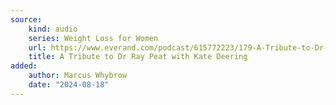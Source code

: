 ```yaml
---
source:
    kind: audio 
    series: Weight Loss for Women
    url: https://www.everand.com/podcast/615772223/179-A-Tribute-to-Dr-Ray-Peat-with-Kate-Deering
    title: A Tribute to Dr Ray Peat with Kate Deering
added:
    author: Marcus Whybrow
    date: "2024-08-18"
---
```


